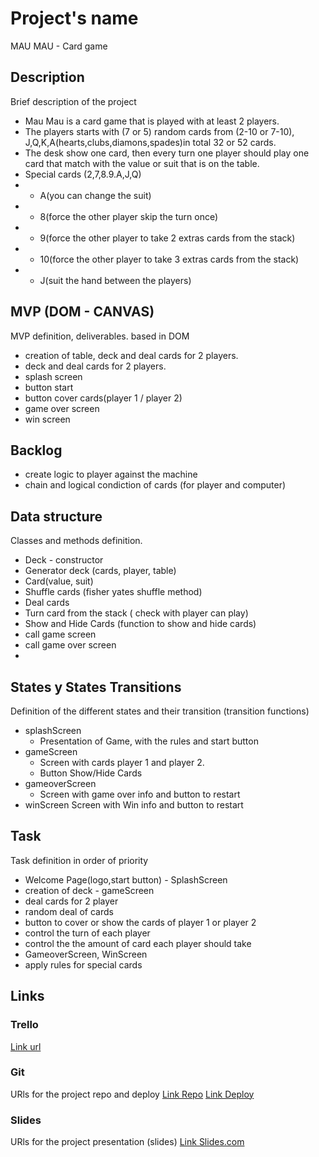 # Project's name
MAU MAU - Card game

## Description
Brief description of the project
* Mau Mau is a card game that is played with at least 2 players.
* The players starts with (7 or 5) random cards from (2-10 or 7-10), J,Q,K,A(hearts,clubs,diamons,spades)in total 32 or 52 cards.
* The desk show one card, then every turn one player should play one card that match with the value or suit that is on the table.
* Special cards (2,7,8.9.A,J,Q)
* * A(you can change the suit)
* * 8(force the other player skip the turn once)
* * 9(force the other player to take 2 extras cards from the stack)
* * 10(force the other player to take 3 extras cards from the stack)
* * J(suit the hand between the players)

## MVP (DOM - CANVAS)
MVP definition, deliverables.
based in DOM
* creation of table, deck and deal cards for 2 players.
* deck and deal cards for 2 players.
* splash screen 
* button start
* button cover cards(player 1 / player 2)
* game over screen
* win screen


## Backlog
* create logic to player against the machine
* chain and logical condiction of cards (for player and computer)


## Data structure
Classes and methods definition.
- Deck - constructor
- Generator deck (cards, player, table)
- Card(value, suit)
- Shuffle cards   (fisher yates shuffle method)
- Deal cards 
- Turn card from the stack ( check with player can play)
- Show and Hide Cards (function to show and hide cards)
- call game screen
- call game over screen
- 



## States y States Transitions
Definition of the different states and their transition (transition functions)

- splashScreen
    * Presentation of Game, with the rules and start button
- gameScreen
    * Screen with cards player 1 and player 2.
    * Button Show/Hide Cards
- gameoverScreen
    * Screen with game over info and button to restart
- winScreen
      Screen with Win info and button to restart

## Task
Task definition in order of priority
- Welcome Page(logo,start button) - SplashScreen
- creation of deck - gameScreen
- deal cards for 2 player
- random deal of cards
- button to cover or show the cards of player 1 or player 2
- control the turn of each player
- control the the amount of card each player should take
- GameoverScreen, WinScreen
- apply rules for special cards  


## Links


### Trello
[Link url](https://trello.com/invite/b/Ip0hANyH/b32e41e9c5a8f688dd50765e7d30353a/mau-mau-project)


### Git
URls for the project repo and deploy
[Link Repo](https://github.com/dafirma/maumau)
[Link Deploy](https://dafirma.github.io/maumau/)


### Slides
URls for the project presentation (slides)
[Link Slides.com](https://slides.com/dafirma/mau-mau-card-game)